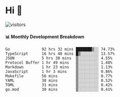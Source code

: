 # Hi 👋
 
![visitors](https://visitor-badge.glitch.me/badge?page_id=sorcererxw.sorcererx)

#### 📊 Monthly Development Breakdown

<!--START_SECTION:waka-->
```text
Go              92 hrs 32 mins ███████▒░░ 74.73%
TypeScript      16 hrs 48 mins █▒░░░░░░░░ 13.57%
JSON            5 hrs 38 mins  ▒░░░░░░░░░ 4.55%
Protocol Buffer 1 hr 49 mins   ▒░░░░░░░░░ 1.48%
Markdown        1 hr 23 mins   ▒░░░░░░░░░ 1.13%
JavaScript      1 hr 3 mins    ▒░░░░░░░░░ 0.86%
Makefile        56 mins        ▒░░░░░░░░░ 0.77%
YAML            38 mins        ▒░░░░░░░░░ 0.52%
TOML            31 mins        ▒░░░░░░░░░ 0.42%
go.mod          30 mins        ▒░░░░░░░░░ 0.41%
```
<!--END_SECTION:waka-->

